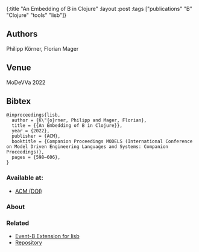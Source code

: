 {:title "An Embedding of B in Clojure"
 :layout :post
 :tags  ["publications" "B" "Clojure" "tools" "lisb"]}

## Authors
Philipp Körner, Florian Mager

## Venue
MoDeVVa 2022


## Bibtex

```
@inproceedings{lisb,
  author = {K\"{o}rner, Philipp and Mager, Florian},
  title = {{An Embedding of B in Clojure}},
  year = {2022},
  publisher = {ACM},
  booktitle = {Companion Proceedings MODELS (International Conference on Model Driven Engineering Languages and Systems: Companion Proceedings)},
  pages = {598–606},
}
```

### Available at:

- [ACM (DOI)](https://doi.org/10.1145/3550356.3561561)

### About


### Related

- [Event-B Extension for lisb](/posts-output/2024-04-19-ABZ24-lisb-eventb)
- [Repository](https://github.com/pkoerner/lisb)
